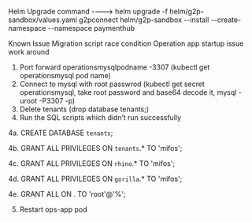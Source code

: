 Helm Upgrade command ---->
helm upgrade -f helm/g2p-sandbox/values.yaml g2pconnect helm/g2p-sandbox --install --create-namespace --namespace paymenthub

Known Issue 
Migration script race condition Operation app startup issue work around
1. Port forward operationsmysqlpodname -3307 (kubectl get operationsmysql pod name)
2. Connect to mysql with root passwrod (kubectl get secret operationsmysql, take root password and base64 decode it, mysql -uroot -P3307 -p)
3. Delete tenants (drop database tenants;)
4. Run the SQL scripts which didn’t run successfully

4a. CREATE DATABASE `tenants`;

4b. GRANT ALL PRIVILEGES ON `tenants`.* TO 'mifos';

4c. GRANT ALL PRIVILEGES ON `rhino`.* TO 'mifos';

4d. GRANT ALL PRIVILEGES ON `gorilla`.* TO 'mifos';

4e. GRANT ALL ON *.* TO 'root'@'%';

5. Restart ops-app pod
